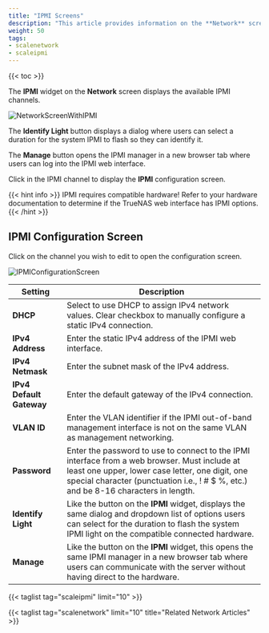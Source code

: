 ```yaml
---
title: "IPMI Screens"
description: "This article provides information on the **Network** screen **IPMI** widget and configuration screen."
weight: 50
tags:
- scalenetwork
- scaleipmi
---
```


{{< toc >}}

The **IPMI** widget on the **Network** screen displays the available IPMI channels. 

![NetworkScreenWithIPMI](/images/SCALE/22.02/NetworkScreenWithIPMI.png "Network with IPMI")

The **Identify Light** <span class="iconify" data-icon="material-symbols:highlight-rounded"></span> button displays a dialog where users can select a duration for the system IPMI to flash so they can identify it. 

The **Manage** <span class="iconify" data-icon="ic:round-launch"></span> button opens the IPMI manager in a new browser tab where users can log into the IPMI web interface.

Click in the IPMI channel to display the **IPMI** configuration screen.

{{< hint info >}}
IPMI requires compatible hardware! Refer to your hardware documentation to determine if the TrueNAS web interface has IPMI options.
{{< /hint >}}

## IPMI Configuration Screen

Click on the channel you wish to edit to open the configuration screen.

![IPMIConfigurationScreen](/images/SCALE/22.02/IPMIConfigurationScreen.png "IPMI Configuration")

| Setting | Description |                                                                                                                                   
|---------|-------------|
| **DHCP** | Select to use DHCP to assign IPv4 network values. Clear checkbox to manually configure a static IPv4 connection. |
| **IPv4 Address** | Enter the static IPv4 address of the IPMI web interface. |
| **IPv4 Netmask** | Enter the subnet mask of the IPv4 address. |
| **IPv4 Default Gateway** | Enter the default gateway of the IPv4 connection. |
| **VLAN ID** | Enter the VLAN identifier if the IPMI out-of-band management interface is not on the same VLAN as management networking. |
| **Password** | Enter the password to use to connect to the IPMI interface from a web browser. Must include at least one upper, lower case letter, one digit, one special character (punctuation i.e., ! # $ %, etc.) and be 8-16 characters in length. |
| **Identify Light** | Like the <span class="iconify" data-icon="material-symbols:highlight-rounded"></span> button on the **IPMI** widget, displays the same dialog and dropdown list of options users can select for the duration to flash the system IPMI light on the compatible connected hardware. |
| **Manage** | Like the <span class="iconify" data-icon="ic:round-launch"></span> button on the **IPMI** widget, this opens the same IPMI manager in a new browser tab where users can communicate with the server without having direct to the hardware. |

{{< taglist tag="scaleipmi" limit="10" >}}

{{< taglist tag="scalenetwork" limit="10" title="Related Network Articles" >}}
